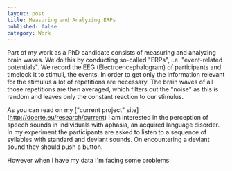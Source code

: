 ```yaml
---
layout: post
title: Measuring and Analyzing ERPs
published: false
category: Work
---
```


Part of my work as a PhD candidate consists of measuring and 
analyzing brain waves. We do this by conducting so-called "ERPs", i.e. 
"event-related potentials". We record the EEG (Electroencephalogram)
of participants and timelock it to stimuli, the events. In order to get only
the information relevant for the stimulus a lot of repetitions are necessary.
The brain waves of all those repetitions are then averaged, which filters out 
the "noise" as this is random and leaves only the constant reaction to our stimulus.

As you can read on my ["current project" site] (http://doerte.eu/research/current)
I am interested in the perception of speech sounds in individuals with aphasia,
an acquired language disorder. In my experiment the participants are asked to 
listen to a sequence of syllables with standard and deviant sounds. On encountering 
a deviant sound they should push a button.

However when I have my data I'm facing some problems: 